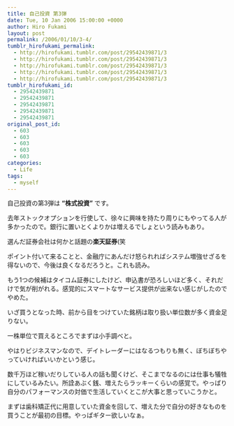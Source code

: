 ```yaml
---
title: 自己投資 第3弾
date: Tue, 10 Jan 2006 15:00:00 +0000
author: Hiro Fukami
layout: post
permalink: /2006/01/10/3-4/
tumblr_hirofukami_permalink:
  - http://hirofukami.tumblr.com/post/29542439871/3
  - http://hirofukami.tumblr.com/post/29542439871/3
  - http://hirofukami.tumblr.com/post/29542439871/3
  - http://hirofukami.tumblr.com/post/29542439871/3
  - http://hirofukami.tumblr.com/post/29542439871/3
tumblr_hirofukami_id:
  - 29542439871
  - 29542439871
  - 29542439871
  - 29542439871
  - 29542439871
original_post_id:
  - 603
  - 603
  - 603
  - 603
  - 603
categories:
  - Life
tags:
  - myself
---
```

<div class="section">
  <p>
    自己投資の第3弾は <span style="font-weight:bold;">&#8220;株式投資&#8221;</span> です。
  </p>
  
  <p>
    去年ストックオプションを行使して、徐々に興味を持たり周りにもやってる人が多かったので。銀行に置いとくよりかは増えるでしょという読みもあり。
  </p>
  
  <p>
    選んだ証券会社は何かと話題の<span style="font-weight:bold;">楽天証券</span>(笑
  </p>
  
  <p>
    ポイント付いて来ることと、金融庁にあんだけ怒られればシステム増強せざるを得ないので、今後は良くなるだろうと。これも読み。
  </p>
  
  <p>
    もう1つの候補はタイコム証券にしたけど、申込書が恐ろしいほど多く、それだけで気が削がれる。感覚的にスマートなサービス提供が出来ない感じがしたのでやめた。
  </p>
  
  <p>
    いざ買うとなった時、前から目をつけていた銘柄は取り扱い単位数が多く資金足りない。
  </p>
  
  <p>
    一株単位で買えるところでまずは小手調べと。
  </p>
  
  <p>
    やはりビジネスマンなので、デイトレーダーにはなるつもりも無く、ぼちぼちやっていければいいかという感じ。
  </p>
  
  <p>
    数千万ほど稼いだりしている人の話も聞くけど、そこまでなるのには仕事も犠牲にしているみたい。所詮あぶく銭、増えたらラッキーくらいの感覚で。やっぱり自分のパフォーマンスの対価で生活していくとこが大事と思っていこうかと。
  </p>
  
  <p>
    まずは歯科矯正代に用意していた資金を回して、増えた分で自分の好きなものを買うことが最初の目標。やっぱギター欲しいなぁ。
  </p>
</div>